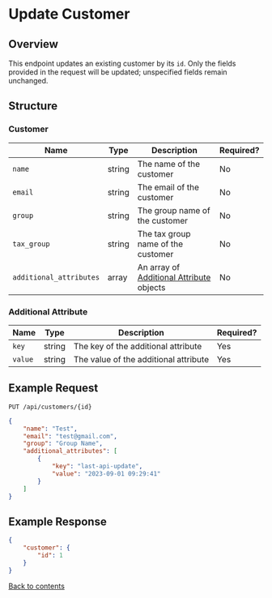 # Update Customer

## Overview

This endpoint updates an existing customer by its `id`. Only the fields provided in the request will be updated; unspecified fields remain unchanged.

## Structure

### Customer
| Name                    | Type      | Description                                                       | Required? |
|-------------------------|-----------|-------------------------------------------------------------------|-----------|
| `name`                  | string    | The name of the customer                                          | No        |
| `email`                 | string    | The email of the customer                                         | No        |
| `group`                 | string    | The group name of the customer                                    | No        |
| `tax_group`             | string    | The tax group name of the customer                                | No        |
| `additional_attributes` | array     | An array of [Additional Attribute](#additional-attribute) objects | No        |

### Additional Attribute

| Name    | Type    | Description                           | Required? |
|---------|---------|---------------------------------------|-----------|
| `key`   | string  | The key of the additional attribute   | Yes       |
| `value` | string  | The value of the additional attribute | Yes       |

## Example Request

```http request
PUT /api/customers/{id}
```

```json lines
{
    "name": "Test",
    "email": "test@gmail.com",
    "group": "Group Name",
    "additional_attributes": [
        {
            "key": "last-api-update",
            "value": "2023-09-01 09:29:41"
        }
    ]
}
```

## Example Response

```json
{
    "customer": {
        "id": 1
    }
}
```

[Back to contents](../../README.md#table-of-contents)
